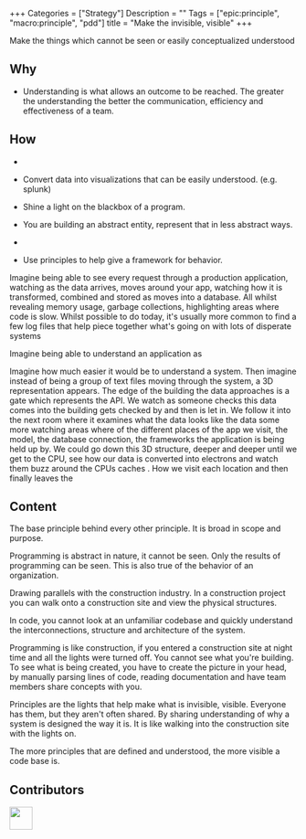 
+++
Categories = ["Strategy"]
Description = ""
Tags = ["epic:principle", "macro:principle", "pdd"]
title = "Make the invisible, visible"
+++

Make the things which cannot be seen or easily conceptualized understood

## Why

* Understanding is what allows an outcome to be reached. The greater the understanding the better the communication, efficiency and effectiveness of a team.


## How

*

* Convert data into visualizations that can be easily understood. (e.g. splunk)
* Shine a light on the blackbox of a program.
* You are building an abstract entity, represent that in less abstract ways.
*
* Use principles to help give a framework for behavior.


Imagine being able to see every request through a production application, watching as the data arrives, moves around your app, watching how it is transformed, combined and stored as moves into a database. All whilst revealing memory usage, garbage collections, highlighting areas where code is slow. Whilst possible to do today, it's usually more common to find a few log files that help piece together what's going on with lots of disperate systems

Imagine being able to understand an application as



Imagine how much easier it would be to understand a system. Then imagine instead of being a group of text files moving through the system, a 3D representation appears. The edge of the building the data approaches is a gate which represents the API. We watch as someone checks this data comes into the building gets checked by and then is let in. We follow it into the next room where it examines what the data looks like the data some more watching areas where  of the different places of the app we visit, the model, the database connection, the frameworks the application is being held up by. We could go down this 3D structure, deeper and deeper until we get to the CPU, see how our data is converted into electrons and watch them buzz around the CPUs caches . How we visit each location   and then finally leaves the


## Content

The base principle behind every other principle. It is broad in scope and purpose.

Programming is abstract in nature, it cannot be seen. Only the results of programming can be seen. This is also true of the behavior of an organization.

Drawing parallels with the construction industry. In a construction project you can walk onto a construction site and view the physical structures.

In code, you cannot look at an unfamiliar codebase and quickly understand the interconnections, structure and architecture of the system.

Programming is like construction, if you entered a construction site at night time and all the lights were turned off. You cannot see what you're building. To see what is being created, you have to create the picture in your head, by manually parsing lines of code, reading documentation and  have team members share concepts with you.

Principles are the lights that help make what is invisible, visible. Everyone has them, but they aren't often shared. By sharing understanding of why a system is designed the way it is. It is like walking into the construction site with the lights on.

The more principles that are defined and understood, the more visible a code base is.




## Contributors

<a class="contributor" alt="Adam Craven" href="https://github.com/adamcraven">
  <img src="https://github.com/adamcraven.png?size=80" width="40">
</a>
